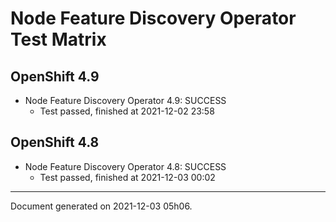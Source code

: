 
Node Feature Discovery Operator Test Matrix
===========================================

OpenShift 4.9
-------------



* Node Feature Discovery Operator 4.9: SUCCESS
  - Test passed, finished at 2021-12-02 23:58

OpenShift 4.8
-------------



* Node Feature Discovery Operator 4.8: SUCCESS
  - Test passed, finished at 2021-12-03 00:02

---
Document generated on 2021-12-03 05h06.
